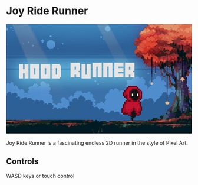# Joy Ride Runner

![LTS](stuff/cover.png)

Joy Ride Runner is a fascinating endless 2D runner in the style of Pixel Art.

## Controls
WASD keys or touch control
